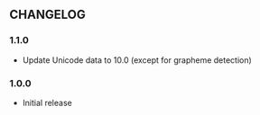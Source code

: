 ## CHANGELOG

### 1.1.0

- Update Unicode data to 10.0 (except for grapheme detection)

### 1.0.0

- Initial release

